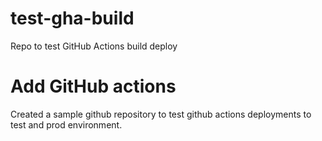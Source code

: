 # test-gha-build
Repo to test GitHub Actions build deploy

# Add GitHub actions

Created a sample github repository to test github actions deployments to test and prod environment.

